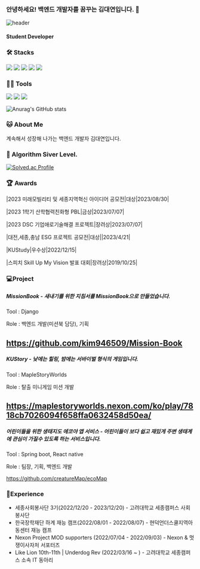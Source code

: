 ### 안녕하세요! 백엔드 개발자를 꿈꾸는 김대연입니다. 👋
![header](https://capsule-render.vercel.app/api?type=wave&color=auto&height=300&section=header&text=Daeyeon%20Kim&fontSize=70)
#### Student Developer 
  
### 🛠️ Stacks

<img src="https://img.shields.io/badge/Python-3766AB?style=flat-square&logo=Python&logoColor=white"/> <img src="https://img.shields.io/badge/C-A8B9CC?style=flat-square&logo=C&logoColor=white"/> <img src="https://img.shields.io/badge/C++-00599C?style=flat-square&logo=C++&logoColor=white"/>
<img src="https://img.shields.io/badge/Django-27563B?style=flat-square&logo=Django&logoColor=white"/> 
<img src="https://img.shields.io/badge/spring-43560B?style=flat-square&logo=spring&logoColor=white"/> 

### 💪🏼 Tools 

 <img src="https://img.shields.io/badge/Visual Studio Code-007ACC?style=flat-square&logo=Visual Studio Code&logoColor=white"/> <img src="https://img.shields.io/badge/GitHub-181717?style=flat-square&logo=GitHub&logoColor=white"/> <img src="https://img.shields.io/badge/Intellij IDE-2C2255?style=flat-square&logo=Intellij IDE&logoColor=white"/>


![Anurag's GitHub stats](https://github-readme-stats.vercel.app/api?username=kim946509&show_icons=true&theme=radical)


### 🐱 About Me
계속해서 성장해 나가는 백엔드 개발자 김대연입니다.
 
### 🏅 Algorithm Siver Level. 

[![Solved.ac Profile](http://mazassumnida.wtf/api/v2/generate_badge?boj=kim946509)](https://solved.ac/kim946509/)  


### 🏆 Awards

|2023 미래모빌리티 및 세종지역혁신 아이디어 공모전|대상|2023/08/30|

|2023 1학기 산학협력친화형 PBL|금상|2023/07/07|                                                                                                                                               

|2023 DSC 기업애로기술해결 프로젝트|장려상|2023/07/07|

|대전,세종,충남 ESG 프로젝트 공모전|대상||2023/4/21|

|KUStudy|우수상|2022/12/15|

|스피치 Skill Up My Vision 발표 대회|장려상|2019/10/25|

### 💻Project

##### MissionBook - 새내기를 위한 지침서를 MissionBook으로 만들었습니다.

Tool : Django

Role : 백엔드 개발(미션북 담당), 기획 

https://github.com/kim946509/Mission-Book
---------------------------------------------
##### KUStory - 낮에는 힐링, 밤에는 서바이벌 형식의 게임입니다. 

Tool : MapleStoryWorlds

Role : 탈출 미니게임 미션 개발

https://maplestoryworlds.nexon.com/ko/play/7818cb7026094f658ffa0632458d50ea/
----------------------------------------------

##### 어린이들을 위한 생태지도 에코야 앱 서비스 - 어린이들이 보다 쉽고 재밌게 주변 생태계에 관심이 가질수 있도록 하는 서비스입니다.

Tool : Spring boot, React native

Role : 팀장, 기획, 백엔드 개발

https://github.com/creatureMap/ecoMap

### 📗Experience
- 세종사회봉사단 3기(2022/12/20 - 2023/12/20) - 고려대학교 세종캠퍼스 사회봉사단
- 한국장학재단 하계 재능 캠프(2022/08/01 - 2022/08/07) - 현덕언더스쿨지역아동센터 재능 캠프  
- Nexon Project MOD supporters (2022/07/04 - 2022/09/03) - Nexon & 멋쟁이사자처 서포터즈
- Like Lion 10th-11th | Underdog Rev (2022/03/16 ~ ) - 고려대학교 세종캠퍼스 소속 IT 동아리
